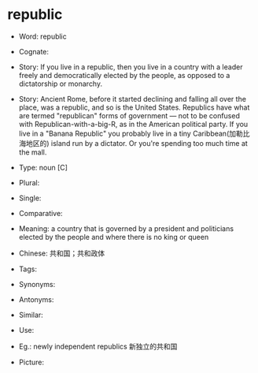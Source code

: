 # republic

- Word: republic
- Cognate: 
- Story: If you live in a republic, then you live in a country with a leader freely and democratically elected by the people, as opposed to a dictatorship or monarchy.
- Story: Ancient Rome, before it started declining and falling all over the place, was a republic, and so is the United States. Republics have what are termed "republican" forms of government — not to be confused with Republican-with-a-big-R, as in the American political party. If you live in a "Banana Republic" you probably live in a tiny Caribbean(加勒比海地区的) island run by a dictator. Or you're spending too much time at the mall.

- Type: noun [C]
- Plural: 
- Single: 
- Comparative: 
- Meaning: a country that is governed by a president and politicians elected by the people and where there is no king or queen
- Chinese: 共和国；共和政体
- Tags: 
- Synonyms: 
- Antonyms: 
- Similar: 
- Use: 
- Eg.: newly independent republics 新独立的共和国
- Picture: 

